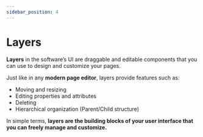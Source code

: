 ```yaml
---
sidebar_position: 4
---
```


# Layers

**Layers** in the software’s UI are draggable and editable components that you can use to design and customize your pages.

Just like in any **modern page editor**, layers provide features such as:

- Moving and resizing
- Editing properties and attributes
- Deleting
- Hierarchical organization (Parent/Child structure)

In simple terms, **layers are the building blocks of your user interface that you can freely manage and customize.**
